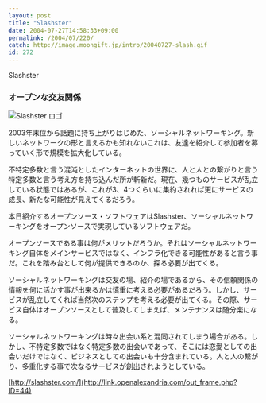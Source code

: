 ```yaml
---
layout: post
title: "Slashster"
date: 2004-07-27T14:58:33+09:00
permalink: /2004/07/220/
catch: http://image.moongift.jp/intro/20040727-slash.gif
id: 272
---
```

Slashster  
<!--more-->

### オープンな交友関係
  

![Slashster ロゴ](http://image.moongift.jp/intro/20040727-slash.gif "Slashster ロゴ")

  

2003年末位から話題に持ち上がりはじめた、ソーシャルネットワーキング。新しいネットワークの形と言えるかも知れないこれは、友達を紹介して参加者を募っていく形で規模を拡大化している。

  

不特定多数と言う混沌としたインターネットの世界に、人と人との繋がりと言う特定多数と言う考え方を持ち込んだ所が斬新だ。現在、幾つものサービスが乱立している状態ではあるが、これが3、4つくらいに集約されれば更にサービスの成長、新たな可能性が見えてくるだろう。

  

本日紹介するオープンソース・ソフトウェアはSlashster、ソーシャルネットワーキングをオープンソースで実現しているソフトウェアだ。

  

オープンソースである事は何がメリットだろうか。それはソーシャルネットワーキング自体をメインサービスではなく、インフラ化できる可能性があると言う事だ。これを踏み台として何が提供できるのか、探る必要が出てくる。

  

ソーシャルネットワーキングは交友の場、紹介の場であるから、その信頼関係の情報を何に活かす事が出来るかは慎重に考える必要があるだろう。しかし、サービスが乱立してくれば当然次のステップを考える必要が出てくる。その際、サービス自体はオープンソースとして普及してしまえば、メンテナンスは随分楽になる。

  

ソーシャルネットワーキングは時々出会い系と混同されてしまう場合がある。しかし、不特定多数ではなく特定多数の出会いであって、そこには恋愛としての出会いだけではなく、ビジネスとしての出会いも十分含まれている。人と人の繋がり、多重化する事で次なるサービスが創出されようとしている。

  

[http://slashster.com/](http://link.openalexandria.com/out_frame.php?ID=44)

